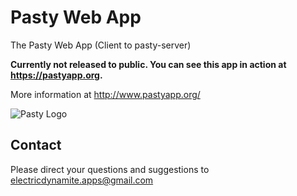 Pasty Web App
=============

The Pasty Web App (Client to pasty-server)

**Currently not released to public. You can see this app in action at https://pastyapp.org.**  

More information at http://www.pastyapp.org/  

![Pasty Logo](http://pastyapp.org/images/Pasty_256x256.png)

Contact
-------
Please direct your questions and suggestions to electricdynamite.apps@gmail.com